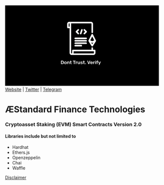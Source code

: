 ![GitHub Logo](/github1.png)
[Website](https://aestandard.finance) | [Twitter](https://twitter.com/aestandardfi) | [Telegram](https://t.me/aestandard)

# ÆStandard Finance Technologies

### Cryptoasset Staking (EVM) Smart Contracts Version 2.0

#### Libraries include but not limited to
* Hardhat
* Ethers.js
* Openzeppelin
* Chai
* Waffle

[Disclaimer](https://github.com/aestandard/aestandard.pools/blob/main/Disclaimer.md)
